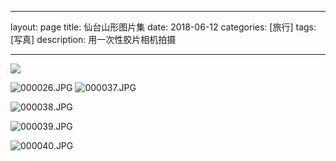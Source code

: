- - - -
layout: page
title: 仙台山形图片集
date: 2018-06-12
categories: [旅行]
tags: [写真]
description: 用一次性胶片相机拍摄
- - - -


![](https://upload-images.jianshu.io/upload_images/1229928-6caa34714a75fea9.JPG?imageMogr2/auto-orient/strip%7CimageView2/2/w/1240)

![000026.JPG](https://upload-images.jianshu.io/upload_images/1229928-e4cd7cc343732f43.JPG?imageMogr2/auto-orient/strip%7CimageView2/2/w/1240)
![000037.JPG](https://upload-images.jianshu.io/upload_images/1229928-12b3c4d6543f2efe.JPG?imageMogr2/auto-orient/strip%7CimageView2/2/w/1240)

![000038.JPG](https://upload-images.jianshu.io/upload_images/1229928-4272f4119002ff8a.JPG?imageMogr2/auto-orient/strip%7CimageView2/2/w/1240)

![000039.JPG](https://upload-images.jianshu.io/upload_images/1229928-23d66a79fb4b73bc.JPG?imageMogr2/auto-orient/strip%7CimageView2/2/w/1240)

![000040.JPG](https://upload-images.jianshu.io/upload_images/1229928-6f912826a50eb5b1.JPG?imageMogr2/auto-orient/strip%7CimageView2/2/w/1240)
